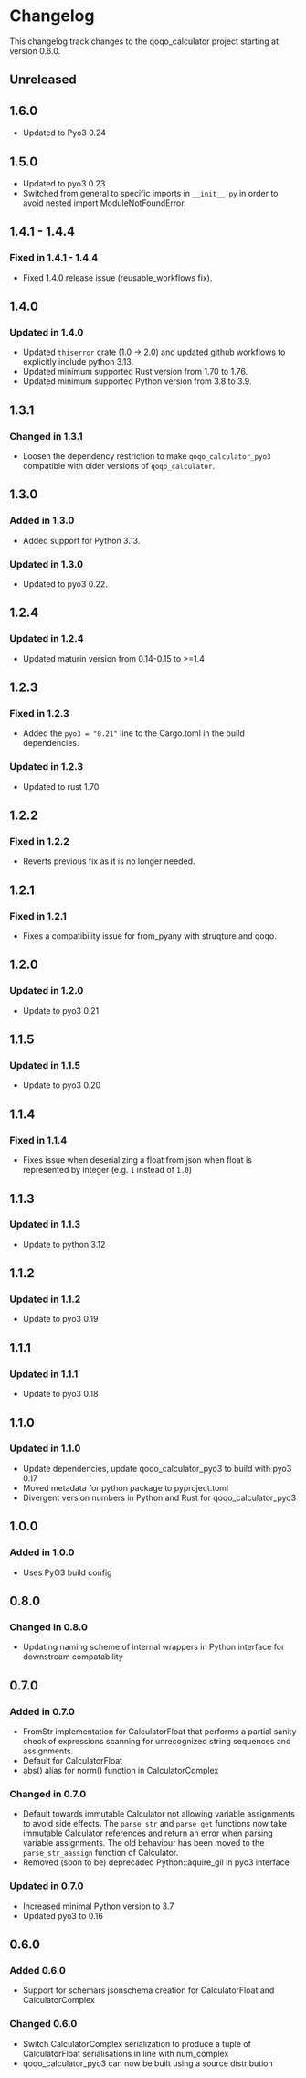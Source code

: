 # Changelog

This changelog track changes to the qoqo_calculator project starting at version 0.6.0.

## Unreleased

## 1.6.0

* Updated to Pyo3 0.24

## 1.5.0

* Updated to pyo3 0.23
* Switched from general to specific imports in `__init__.py` in order to avoid nested import ModuleNotFoundError.

## 1.4.1 - 1.4.4

### Fixed in 1.4.1 - 1.4.4

* Fixed 1.4.0 release issue (reusable_workflows fix).

## 1.4.0

### Updated in 1.4.0

* Updated `thiserror` crate (1.0 -> 2.0) and updated github workflows to explicitly include python 3.13.
* Updated minimum supported Rust version from 1.70 to 1.76.
* Updated minimum supported Python version from 3.8 to 3.9.

## 1.3.1

### Changed in 1.3.1

* Loosen the dependency restriction to make `qoqo_calculator_pyo3` compatible with older versions of `qoqo_calculator`.

## 1.3.0

### Added in 1.3.0

* Added support for Python 3.13.

### Updated in 1.3.0

* Updated to pyo3 0.22.

## 1.2.4

### Updated in 1.2.4

* Updated maturin version from 0.14-0.15 to >=1.4

## 1.2.3

### Fixed in 1.2.3

* Added the `pyo3 = "0.21"` line to the Cargo.toml in the build dependencies.

### Updated in 1.2.3

* Updated to rust 1.70

## 1.2.2

### Fixed in 1.2.2

* Reverts previous fix as it is no longer needed.

## 1.2.1

### Fixed in 1.2.1

* Fixes a compatibility issue for from_pyany with struqture and qoqo.

## 1.2.0

### Updated in 1.2.0

* Update to pyo3 0.21

## 1.1.5

### Updated in 1.1.5

* Update to pyo3 0.20

## 1.1.4

### Fixed in 1.1.4

* Fixes issue when deserializing a float from json when float is represented by integer (e.g. `1` instead of `1.0`)

## 1.1.3

### Updated in 1.1.3

* Update to python 3.12

## 1.1.2

### Updated in 1.1.2

* Update to pyo3 0.19

## 1.1.1

### Updated in 1.1.1

* Update to pyo3 0.18

## 1.1.0

### Updated in 1.1.0

* Update dependencies, update qoqo_calculator_pyo3 to build with pyo3 0.17
* Moved metadata for python package to pyproject.toml
* Divergent version numbers in Python and Rust for qoqo_calculator_pyo3

## 1.0.0

### Added in 1.0.0

* Uses PyO3 build config

## 0.8.0

### Changed in 0.8.0

* Updating naming scheme of internal wrappers in Python interface for downstream compatability

## 0.7.0

### Added in 0.7.0

* FromStr implementation for CalculatorFloat that performs a partial sanity check of expressions scanning for unrecognized string sequences and assignments.
* Default for CalculatorFloat
* abs() alias for norm() function in CalculatorComplex

### Changed in 0.7.0

* Default towards immutable Calculator not allowing variable assignments to avoid side effects. The `parse_str` and `parse_get` functions now take immutable Calculator references and return an error when parsing variable assignments. The old behaviour has been moved to the `parse_str_aassign` function of Calculator.
* Removed (soon to be) deprecaded Python::aquire_gil in pyo3 interface

### Updated in 0.7.0

* Increased minimal Python version to 3.7
* Updated pyo3 to 0.16

## 0.6.0

### Added 0.6.0

* Support for schemars jsonschema creation for CalculatorFloat and CalculatorComplex

### Changed 0.6.0

* Switch CalculatorComplex serialization to produce a tuple of CalculatorFloat serialisations in line with num_complex
* qoqo_calculator_pyo3 can now be built using a source distribution
